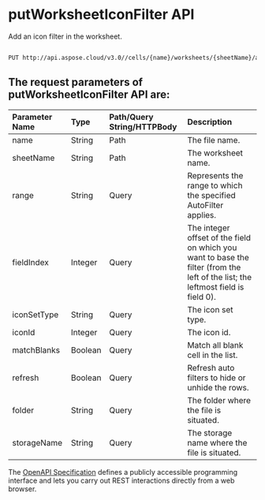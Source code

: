# **putWorksheetIconFilter API**

Add an icon filter in the worksheet. 

```bash

PUT http://api.aspose.cloud/v3.0//cells/{name}/worksheets/{sheetName}/autoFilter/iconFilter

```

## The request parameters of **putWorksheetIconFilter** API are: 

| Parameter Name | Type | Path/Query String/HTTPBody | Description | 
| :- | :- | :- |:- | 
|name|String|Path|The file name.|
|sheetName|String|Path|The worksheet name.|
|range|String|Query|Represents the range to which the specified AutoFilter applies.|
|fieldIndex|Integer|Query|The integer offset of the field on which you want to base the filter (from the left of the list; the leftmost field is field 0).|
|iconSetType|String|Query|The icon set type.|
|iconId|Integer|Query|The icon id.|
|matchBlanks|Boolean|Query|Match all blank cell in the list.|
|refresh|Boolean|Query|Refresh auto filters to hide or unhide the rows.|
|folder|String|Query|The folder where the file is situated.|
|storageName|String|Query|The storage name where the file is situated.|


The [OpenAPI Specification](https://reference.aspose.cloud/cells/#/AutoFilterController/PutWorksheetIconFilter) defines a publicly accessible programming interface and lets you carry out REST interactions directly from a web browser.
